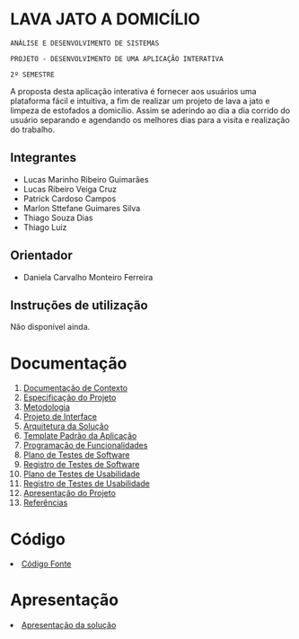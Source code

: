 # LAVA JATO A DOMICÍLIO

`ANÁLISE E DESENVOLVIMENTO DE SISTEMAS`

`PROJETO - DESENVOLVIMENTO DE UMA APLICAÇÃO INTERATIVA`

`2º SEMESTRE`

A proposta desta aplicação interativa é fornecer aos usuários uma plataforma fácil e intuitiva, a fim de realizar um projeto de lava a jato e limpeza de estofados a domicílio. Assim se aderindo ao dia a dia corrido do usuário separando e agendando os melhores dias para a visita e realização do trabalho.

## Integrantes
* Lucas Marinho Ribeiro Guimarães
* Lucas Ribeiro Veiga Cruz
* Patrick Cardoso Campos
* Marlon Sttefane Guimares Silva
* Thiago Souza Dias
* Thiago Luiz
## Orientador

* Daniela Carvalho Monteiro Ferreira

## Instruções de utilização

Não disponível ainda.

# Documentação

<ol>
<li><a href="docs/01-Documentação de Contexto.md"> Documentação de Contexto</a></li>
<li><a href="docs/02-Especificação do Projeto.md"> Especificação do Projeto</a></li>
<li><a href="docs/03-Metodologia.md"> Metodologia</a></li>
<li><a href="docs/04-Projeto de Interface.md"> Projeto de Interface</a></li>
<li><a href="docs/05-Arquitetura da Solução.md"> Arquitetura da Solução</a></li>
<li><a href="docs/06-Template Padrão da Aplicação.md"> Template Padrão da Aplicação</a></li>
<li><a href="docs/07-Programação de Funcionalidades.md"> Programação de Funcionalidades</a></li>
<li><a href="docs/08-Plano de Testes de Software.md"> Plano de Testes de Software</a></li>
<li><a href="docs/09-Registro de Testes de Software.md"> Registro de Testes de Software</a></li>
<li><a href="docs/10-Plano de Testes de Usabilidade.md"> Plano de Testes de Usabilidade</a></li>
<li><a href="docs/11-Registro de Testes de Usabilidade.md"> Registro de Testes de Usabilidade</a></li>
<li><a href="docs/12-Apresentação do Projeto.md"> Apresentação do Projeto</a></li>
<li><a href="docs/13-Referências.md"> Referências</a></li>
</ol>

# Código

<li><a href="src/README.md"> Código Fonte</a></li>

# Apresentação

<li><a href="presentation/README.md"> Apresentação da solução</a></li>
